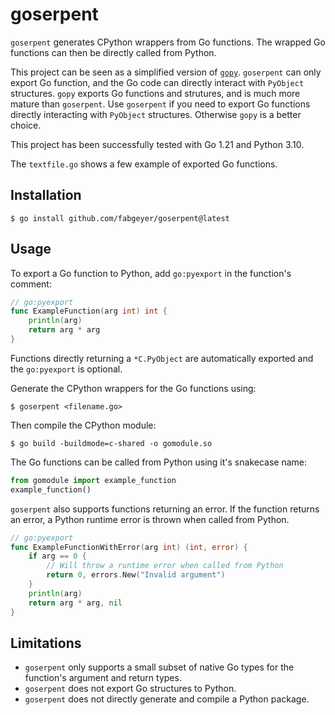 # goserpent

`goserpent` generates CPython wrappers from Go functions. The wrapped Go functions can then be directly called from Python.

This project can be seen as a simplified version of [`gopy`](https://github.com/go-python/gopy).
`goserpent` can only export Go function, and the Go code can directly interact with `PyObject` structures.
`gopy` exports Go functions and strutures, and is much more mature than `goserpent`.
Use `goserpent` if you need to export Go functions directly interacting with `PyObject` structures.
Otherwise `gopy` is a better choice.

This project has been successfully tested with Go 1.21 and Python 3.10.

The `textfile.go` shows a few example of exported Go functions.

## Installation

```
$ go install github.com/fabgeyer/goserpent@latest
```

## Usage

To export a Go function to Python, add `go:pyexport` in the function's comment:
```go
// go:pyexport
func ExampleFunction(arg int) int {
	println(arg)
	return arg * arg
}
```
Functions directly returning a `*C.PyObject` are automatically exported and the `go:pyexport` is optional.

Generate the CPython wrappers for the Go functions using:
```
$ goserpent <filename.go>
```

Then compile the CPython module:
```
$ go build -buildmode=c-shared -o gomodule.so
```

The Go functions can be called from Python using it's snakecase name:
```python
from gomodule import example_function
example_function()
```

`goserpent` also supports functions returning an error.
If the function returns an error, a Python runtime error is thrown when called from Python.
```go
// go:pyexport
func ExampleFunctionWithError(arg int) (int, error) {
	if arg == 0 {
		// Will throw a runtime error when called from Python
		return 0, errors.New("Invalid argument")
	}
	println(arg)
	return arg * arg, nil
}
```

## Limitations

- `goserpent` only supports a small subset of native Go types for the function's argument and return types.
- `goserpent` does not export Go structures to Python.
- `goserpent` does not directly generate and compile a Python package.

